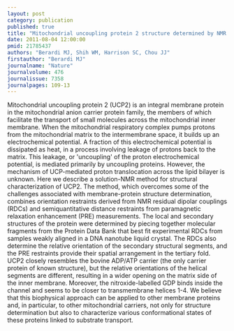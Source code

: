 ```yaml
---
layout: post
category: publication
published: true
title: "Mitochondrial uncoupling protein 2 structure determined by NMR molecular fragment searching."
date: 2011-08-04 12:00:00
pmid: 21785437
authors: "Berardi MJ, Shih WM, Harrison SC, Chou JJ"
firstauthor: "Berardi MJ"
journalname: "Nature"
journalvolume: 476
journalissue: 7358
journalpages: 109-13
---
```


Mitochondrial uncoupling protein 2 (UCP2) is an integral membrane protein in the mitochondrial anion carrier protein family, the members of which facilitate the transport of small molecules across the mitochondrial inner membrane. When the mitochondrial respiratory complex pumps protons from the mitochondrial matrix to the intermembrane space, it builds up an electrochemical potential. A fraction of this electrochemical potential is dissipated as heat, in a process involving leakage of protons back to the matrix. This leakage, or 'uncoupling' of the proton electrochemical potential, is mediated primarily by uncoupling proteins. However, the mechanism of UCP-mediated proton translocation across the lipid bilayer is unknown. Here we describe a solution-NMR method for structural characterization of UCP2. The method, which overcomes some of the challenges associated with membrane-protein structure determination, combines orientation restraints derived from NMR residual dipolar couplings (RDCs) and semiquantitative distance restraints from paramagnetic relaxation enhancement (PRE) measurements. The local and secondary structures of the protein were determined by piecing together molecular fragments from the Protein Data Bank that best fit experimental RDCs from samples weakly aligned in a DNA nanotube liquid crystal. The RDCs also determine the relative orientation of the secondary structural segments, and the PRE restraints provide their spatial arrangement in the tertiary fold. UCP2 closely resembles the bovine ADP/ATP carrier (the only carrier protein of known structure), but the relative orientations of the helical segments are different, resulting in a wider opening on the matrix side of the inner membrane. Moreover, the nitroxide-labelled GDP binds inside the channel and seems to be closer to transmembrane helices 1-4. We believe that this biophysical approach can be applied to other membrane proteins and, in particular, to other mitochondrial carriers, not only for structure determination but also to characterize various conformational states of these proteins linked to substrate transport.

